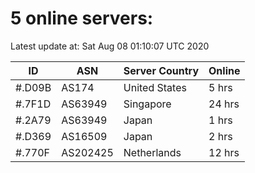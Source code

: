 # 5 online servers:

Latest update at: Sat Aug 08 01:10:07 UTC 2020

| ID | ASN | Server Country | Online |
| -- | --- | -------------- | ------ |
| #.D09B | AS174 | United States | 5 hrs |
| #.7F1D | AS63949 | Singapore | 24 hrs |
| #.2A79 | AS63949 | Japan | 1 hrs |
| #.D369 | AS16509 | Japan | 2 hrs |
| #.770F | AS202425 | Netherlands | 12 hrs |

